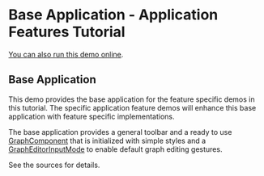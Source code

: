 <!--
 //////////////////////////////////////////////////////////////////////////////
 // @license
 // This demo file is part of yFiles for HTML 2.3.0.3.
 // Use is subject to license terms.
 //
 // Copyright (c) 2000-2020 by yWorks GmbH, Vor dem Kreuzberg 28,
 // 72070 Tuebingen, Germany. All rights reserved.
 //
 //////////////////////////////////////////////////////////////////////////////
-->
# Base Application - Application Features Tutorial

[You can also run this demo online](https://live.yworks.com/demos/03-tutorial-application-features/application-features-base/index.html).

## Base Application

This demo provides the base application for the feature specific demos in this tutorial. The specific application feature demos will enhance this base application with feature specific implementations.

The base application provides a general toolbar and a ready to use [GraphComponent](https://docs.yworks.com/yfileshtml/#/api/GraphComponent) that is initialized with simple styles and a [GraphEditorInputMode](https://docs.yworks.com/yfileshtml/#/api/GraphEditorInputMode) to enable default graph editing gestures.

See the sources for details.
